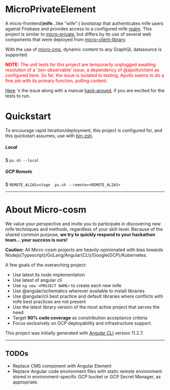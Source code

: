 

# MicroPrivateElement

A micro-frontend(**mife**...like "wife":) bootstrap that authenticates mife users against Firebase and provides access to a configured mife [realm](https://github.com/Micro-cosm/micro-realm).
This project is similar to [micro-private](https://github.com/Micro-cosm/micro-private), but differs by its use of several web components that were deployed from
[micro-client-library](https://github.com/Micro-cosm/micro-client-library).


With the use of [micro-cms](https://github.com/Micro-cosm/micro-cms), dynamic content to any GraphQL datasource is supported.

<span style="color:red; ">
    <strong>NOTE:</strong> The unit tests for this project are temporarily unplugged awaiting resolution of a 'zen-observable' issue, 
    a dependency of @apollo/client as configured here.  So far, the issue is isolated to testing, Apollo seems to do a fine job with its primary function, pulling content.</span>

[Here](https://github.com/apollographql/apollo-client/issues/5961) 's the issue along with a manual [hack-around](), if you are excited for the tests to run.

# Quickstart
To encourage rapid iteration/deployment, this project is configured for, and this quickstart assumes, use with [bin-zsh](https://github.com/wejafoo/bin-zsh).

##### Local

  $  `pu.sh --local`

##### GCP Remote

$  `REMOTE_ALIAS=stage  pu.sh --remote=<REMOTE_ALIAS>` 

----
# About Micro-cosm
We value your perspective and invite you to participate in discovering new mife techniques and methods, regardless of your skill-level. Because of the shared common purpose,
**we try to quickly respond to your hackathon team... your success is ours!**

**Caution:**  All Micro-cosm projects are heavily-opinionated with bias towards Nodejs(Typescript)/GoLang/Angular(CLI)/Google(GCP)/Kubernetes.

A few goals of the overarching project:

- Use latest lts node implementation
- Use latest of angular cli
- Use `ng new <PROJECT NAME>` to create each new mife
- Use @angular/schematics wherever available to install libraries
- Use @angular/cli best practice and default libraries where conflicts with mife best practices are not present
- Use the latest library version of the most active project that serves the need
- Target **90% code coverage** as constribution acceptance criteria
- Focus exclusively on GCP deployability and infrastructure support.

This project was initially generated with [Angular CLI](https://github.com/angular/angular-cli) version 11.2.7.

---
## TODOs

- Replace CMS component with Angular Element
- Replace Angular code environment files with static remote environment stored in environment-specific GCP bucket or GCP Secret Manager, as appropriate. 
